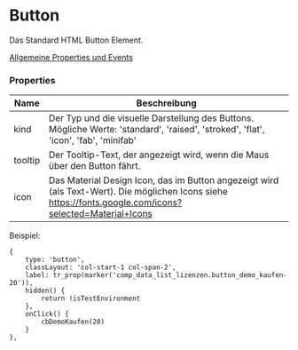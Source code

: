 # Button

Das Standard HTML Button Element.

[Allgemeine Properties und Events](../../../common.md)

### Properties
| Name | Beschreibung  | 
| ----------- | ----------- |
| kind | Der Typ und die visuelle Darstellung des Buttons. Mögliche Werte: 'standard', 'raised', 'stroked', 'flat', 'icon', 'fab', 'minifab'   |
| tooltip | Der Tooltip-Text, der angezeigt wird, wenn die Maus über den Button fährt. |
| icon | Das Material Design Icon, das im Button angezeigt wird (als Text-Wert). Die möglichen Icons siehe https://fonts.google.com/icons?selected=Material+Icons  |


Beispiel:
```
{
    type: 'button',
    classLayout: 'col-start-1 col-span-2',
    label: tr_prop(marker('comp_data_list_lizenzen.button_demo_kaufen-20')),
    hidden() {
        return !isTestEnvironment
    },
    onClick() {
        cbDemoKaufen(20)
    }
},

```
